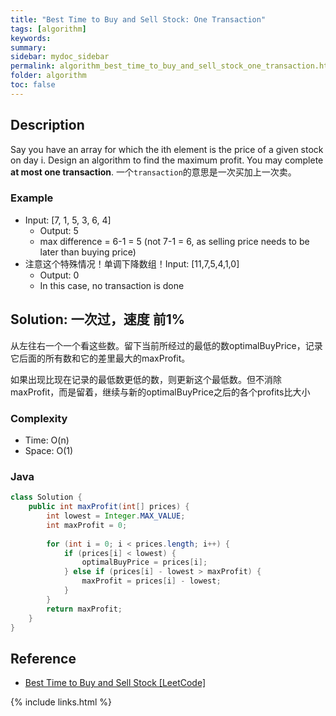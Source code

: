 ```yaml
---
title: "Best Time to Buy and Sell Stock: One Transaction"
tags: [algorithm]
keywords:
summary:
sidebar: mydoc_sidebar
permalink: algorithm_best_time_to_buy_and_sell_stock_one_transaction.html
folder: algorithm
toc: false
---
```


## Description
Say you have an array for which the ith element is the price of a given stock on day i.
Design an algorithm to find the maximum profit. You may complete **at most one transaction**.
一个`transaction`的意思是一次买加上一次卖。

### Example
* Input: [7, 1, 5, 3, 6, 4]
  * Output: 5
  * max difference = 6-1 = 5 (not 7-1 = 6, as selling price needs to be later than buying price)
* 注意这个特殊情况！单调下降数组！Input: [11,7,5,4,1,0]
  * Output: 0
  * In this case, no transaction is done

## Solution: 一次过，速度 前1%
从左往右一个一个看这些数。留下当前所经过的最低的数optimalBuyPrice，记录它后面的所有数和它的差里最大的maxProfit。

如果出现比现在记录的最低数更低的数，则更新这个最低数。但不消除maxProfit，而是留着，继续与新的optimalBuyPrice之后的各个profits比大小

### Complexity
* Time: O(n)
* Space: O(1)

### Java
```java
class Solution {
    public int maxProfit(int[] prices) {
        int lowest = Integer.MAX_VALUE;
        int maxProfit = 0;
        
        for (int i = 0; i < prices.length; i++) {
            if (prices[i] < lowest) {
                optimalBuyPrice = prices[i];
            } else if (prices[i] - lowest > maxProfit) {
                maxProfit = prices[i] - lowest;
            }
        }
        return maxProfit;
    }
}
```

## Reference
* [Best Time to Buy and Sell Stock [LeetCode]](https://leetcode.com/problems/best-time-to-buy-and-sell-stock/description/)

{% include links.html %}
